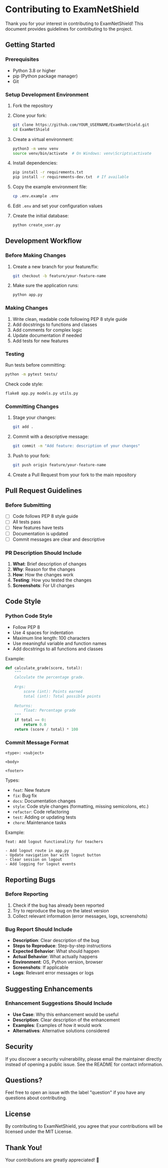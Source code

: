 # Contributing to ExamNetShield

Thank you for your interest in contributing to ExamNetShield! This document provides guidelines for contributing to the project.

## Getting Started

### Prerequisites
- Python 3.8 or higher
- pip (Python package manager)
- Git

### Setup Development Environment

1. Fork the repository
2. Clone your fork:
   ```bash
   git clone https://github.com/YOUR_USERNAME/ExamNetShield.git
   cd ExamNetShield
   ```

3. Create a virtual environment:
   ```bash
   python3 -m venv venv
   source venv/bin/activate  # On Windows: venv\Scripts\activate
   ```

4. Install dependencies:
   ```bash
   pip install -r requirements.txt
   pip install -r requirements-dev.txt  # If available
   ```

5. Copy the example environment file:
   ```bash
   cp .env.example .env
   ```

6. Edit `.env` and set your configuration values

7. Create the initial database:
   ```bash
   python create_user.py
   ```

## Development Workflow

### Before Making Changes

1. Create a new branch for your feature/fix:
   ```bash
   git checkout -b feature/your-feature-name
   ```

2. Make sure the application runs:
   ```bash
   python app.py
   ```

### Making Changes

1. Write clean, readable code following PEP 8 style guide
2. Add docstrings to functions and classes
3. Add comments for complex logic
4. Update documentation if needed
5. Add tests for new features

### Testing

Run tests before committing:
```bash
python -m pytest tests/
```

Check code style:
```bash
flake8 app.py models.py utils.py
```

### Committing Changes

1. Stage your changes:
   ```bash
   git add .
   ```

2. Commit with a descriptive message:
   ```bash
   git commit -m "Add feature: description of your changes"
   ```

3. Push to your fork:
   ```bash
   git push origin feature/your-feature-name
   ```

4. Create a Pull Request from your fork to the main repository

## Pull Request Guidelines

### Before Submitting

- [ ] Code follows PEP 8 style guide
- [ ] All tests pass
- [ ] New features have tests
- [ ] Documentation is updated
- [ ] Commit messages are clear and descriptive

### PR Description Should Include

1. **What**: Brief description of changes
2. **Why**: Reason for the changes
3. **How**: How the changes work
4. **Testing**: How you tested the changes
5. **Screenshots**: For UI changes

## Code Style

### Python Code Style

- Follow PEP 8
- Use 4 spaces for indentation
- Maximum line length: 100 characters
- Use meaningful variable and function names
- Add docstrings to all functions and classes

Example:
```python
def calculate_grade(score, total):
    """
    Calculate the percentage grade.
    
    Args:
        score (int): Points earned
        total (int): Total possible points
        
    Returns:
        float: Percentage grade
    """
    if total == 0:
        return 0.0
    return (score / total) * 100
```

### Commit Message Format

```
<type>: <subject>

<body>

<footer>
```

Types:
- `feat`: New feature
- `fix`: Bug fix
- `docs`: Documentation changes
- `style`: Code style changes (formatting, missing semicolons, etc.)
- `refactor`: Code refactoring
- `test`: Adding or updating tests
- `chore`: Maintenance tasks

Example:
```
feat: Add logout functionality for teachers

- Add logout route in app.py
- Update navigation bar with logout button
- Clear session on logout
- Add logging for logout events
```

## Reporting Bugs

### Before Reporting

1. Check if the bug has already been reported
2. Try to reproduce the bug on the latest version
3. Collect relevant information (error messages, logs, screenshots)

### Bug Report Should Include

- **Description**: Clear description of the bug
- **Steps to Reproduce**: Step-by-step instructions
- **Expected Behavior**: What should happen
- **Actual Behavior**: What actually happens
- **Environment**: OS, Python version, browser
- **Screenshots**: If applicable
- **Logs**: Relevant error messages or logs

## Suggesting Enhancements

### Enhancement Suggestions Should Include

- **Use Case**: Why this enhancement would be useful
- **Description**: Clear description of the enhancement
- **Examples**: Examples of how it would work
- **Alternatives**: Alternative solutions considered

## Security

If you discover a security vulnerability, please email the maintainer directly instead of opening a public issue. See the README for contact information.

## Questions?

Feel free to open an issue with the label "question" if you have any questions about contributing.

## License

By contributing to ExamNetShield, you agree that your contributions will be licensed under the MIT License.

## Thank You!

Your contributions are greatly appreciated! 🙏
